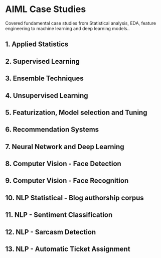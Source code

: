 # AIML Case Studies
Covered fundamental case studies from Statistical analysis, EDA, feature engineering to machine learning and deep learning models..

## 1. Applied Statistics

## 2. Supervised Learning

## 3. Ensemble Techniques

## 4. Unsupervised Learning

## 5. Featurization, Model selection and Tuning

## 6. Recommendation Systems

## 7. Neural Network and Deep Learning

## 8. Computer Vision - Face Detection

## 9. Computer Vision - Face Recognition

## 10. NLP Statistical - Blog authorship corpus

## 11. NLP - Sentiment Classification

## 12. NLP - Sarcasm Detection

## 13. NLP - Automatic Ticket Assignment